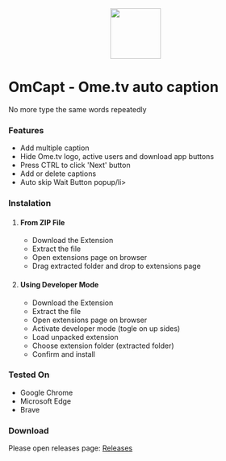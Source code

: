 <center><img src="https://i.ibb.co/J5FDfDK/Om-Capt-Icon.png" width="100"></center>

<h1>OmCapt - Ome.tv auto caption</h1>
<p>No more type the same words repeatedly</p>
<h3>Features</h3>
<ul>
  <li>Add multiple caption</li>
  <li>Hide Ome.tv logo, active users and download app buttons</li>
  <li>Press CTRL to click 'Next' button</li>
  <li>Add or delete captions</li>
  <li>Auto skip Wait Button popup/li>
</ul>
<h3>Instalation</h3>
<ol>
  <li>
    <h4>From ZIP File</h4>
    <ul>
      <li>Download the Extension</li>
      <li>Extract the file</li>
      <li>Open extensions page on browser</li>
      <li>Drag extracted folder and drop to extensions page</li>
    </ul>
  </li>
  <li>
    <h4>Using Developer Mode</h4>
    <ul>
      <li>Download the Extension</li>
      <li>Extract the file</li>
      <li>Open extensions page on browser</li>
      <li>Activate developer mode (togle on up sides)</li>
      <li>Load unpacked extension</li>
      <li>Choose extension folder (extracted folder)</li>
      <li>Confirm and install</li>
    </ul>
  </li>
</ol>

<h3>Tested On</h3>
<ul>
  <li>Google Chrome</li>
  <li>Microsoft Edge</li>
  <li>Brave</li>
</ul>

<h3>Download</h3>
<p>Please open releases page: <a href="https://github.com/karjok/OmCapt/releases">Releases</a></p>
